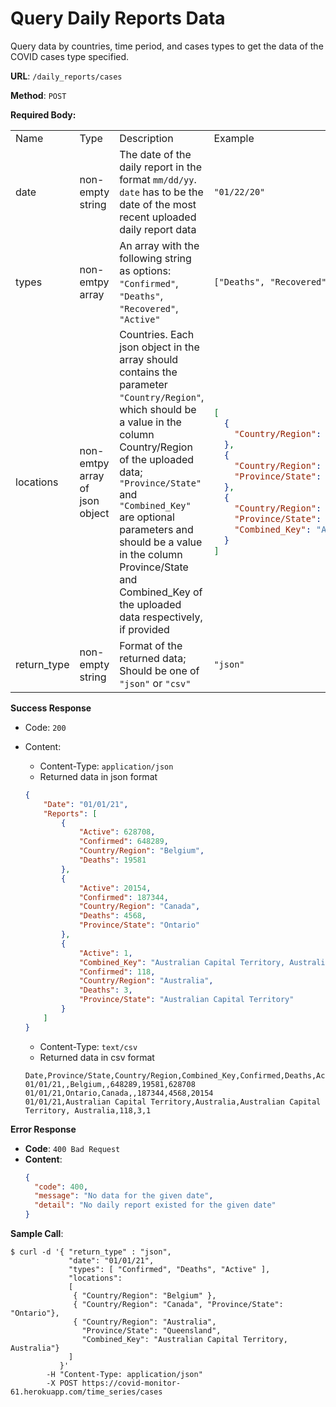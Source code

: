 # Query Daily Reports Data

Query data by countries, time period, and cases types to get the data of the COVID cases type specified.

**URL**: `/daily_reports/cases`

**Method**: `POST`

**Required Body:**

<table>
<tr> 
<td> Name </td> <td> Type </td> <td> Description </td> <td> Example </td>
</tr>

<td> date </td>
<td> non-empty string </td>
<td> The date of the daily report in the format <code>mm/dd/yy</code>. <code>date</code> has to be the date of the most recent uploaded daily report data </td>
<td> <code>"01/22/20"</code> </td>
<tr>

<td> types </td>
<td> non-emtpy array </td>
<td> An array with the following string as options:  <code>"Confirmed"</code>,  <code>"Deaths"</code>,  <code>"Recovered"</code>,  <code>"Active"</code> </td>
<td> <code>["Deaths", "Recovered"]</code> </td>
</tr>
<tr>

<td> locations </td>
<td> non-emtpy array of json object </td>
<td> Countries. Each json object in the array should contains the parameter <code>"Country/Region"</code>, which should be a value in the column Country/Region of the uploaded data; <code>"Province/State"</code> and <code>"Combined_Key"</code> are optional parameters and should be a value in the column Province/State and Combined_Key of the uploaded data respectively, if provided
</td>
<td> 

```json
[
  { 
    "Country/Region": "Belgium"
  },
  { 
    "Country/Region": "Canada", 
    "Province/State": "Ontario"
  },
  { 
    "Country/Region": "Australia", 
    "Province/State": "Australian Capital Territory",
    "Combined_Key": "Australian Capital Territory, Australia"
  }
]
```
</td>
</tr>
<tr>

<td> return_type </td>
<td> non-empty string </td>
<td> Format of the returned data; Should be one of <code>"json"</code> or <code>"csv"</code>
</td>
<td> 
<code>"json"</code>
</td>
</tr>
</table>

**Success Response**

* Code: `200`
* Content:
  * Content-Type: `application/json`
  * Returned data in json format
  ```json
  {
      "Date": "01/01/21",
      "Reports": [
          {
              "Active": 628708,
              "Confirmed": 648289,
              "Country/Region": "Belgium",
              "Deaths": 19581
          },
          {
              "Active": 20154,
              "Confirmed": 187344,
              "Country/Region": "Canada",
              "Deaths": 4568,
              "Province/State": "Ontario"
          },
          {
              "Active": 1,
              "Combined_Key": "Australian Capital Territory, Australia",
              "Confirmed": 118,
              "Country/Region": "Australia",
              "Deaths": 3,
              "Province/State": "Australian Capital Territory"
          }
      ]
  }
  ```
  
  * Content-Type: `text/csv`
  * Returned data in csv format
  ```
  Date,Province/State,Country/Region,Combined_Key,Confirmed,Deaths,Active
  01/01/21,,Belgium,,648289,19581,628708
  01/01/21,Ontario,Canada,,187344,4568,20154
  01/01/21,Australian Capital Territory,Australia,Australian Capital Territory, Australia,118,3,1
  ```

**Error Response**

* **Code**: `400 Bad Request`
* **Content**: 
  ```json
  { 
    "code": 400, 
    "message": "No data for the given date", 
    "detail": "No daily report existed for the given date" 
  }
  ```


**Sample Call**:
```
$ curl -d '{ "return_type" : "json",  
             "date": "01/01/21",
             "types": [ "Confirmed", "Deaths", "Active" ],
             "locations":
             [
              { "Country/Region": "Belgium" },
              { "Country/Region": "Canada", "Province/State": "Ontario"},
              { "Country/Region": "Australia", 
                "Province/State": "Queensland", 
                "Combined_Key": "Australian Capital Territory, Australia"}
             ]
           }' 
        -H "Content-Type: application/json" 
        -X POST https://covid-monitor-61.herokuapp.com/time_series/cases
```

